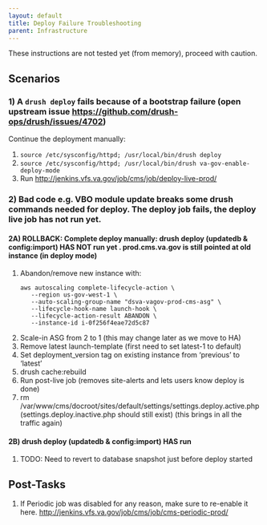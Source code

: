 ```yaml
---
layout: default
title: Deploy Failure Troubleshooting
parent: Infrastructure
---
```


These instructions are not tested yet (from memory), proceed with caution.

## Scenarios
### 1) A `drush deploy` fails because of a bootstrap failure (open upstream issue https://github.com/drush-ops/drush/issues/4702)
Continue the deployment manually:
1. `source /etc/sysconfig/httpd; /usr/local/bin/drush deploy`
1. `source /etc/sysconfig/httpd; /usr/local/bin/drush va-gov-enable-deploy-mode`
1. Run http://jenkins.vfs.va.gov/job/cms/job/deploy-live-prod/

### 2) Bad code e.g. VBO module update breaks some drush commands needed for deploy. The deploy job fails, the deploy live job has not run yet.
#### 2A) ROLLBACK: Complete deploy manually: drush deploy (updatedb & config:import) HAS NOT run yet . prod.cms.va.gov is still pointed at old instance (in deploy mode)
1. Abandon/remove new instance with:
   ```
   aws autoscaling complete-lifecycle-action \
      --region us-gov-west-1 \
      --auto-scaling-group-name "dsva-vagov-prod-cms-asg" \
      --lifecycle-hook-name launch-hook \
      --lifecycle-action-result ABANDON \
      --instance-id i-0f256f4eae72d5c87
   ```
1. Scale-in ASG from 2 to 1 (this may change later as we move to HA)
1. Remove latest launch-template (first need to set latest-1 to default)
1. Set deployment_version tag on existing instance from ‘previous’ to ‘latest’
1. drush cache:rebuild
1. Run post-live job (removes site-alerts and lets users know deploy is done)
1. rm /var/www/cms/docroot/sites/default/settings/settings.deploy.active.php (settings.deploy.inactive.php should still exist) (this brings in all the traffic again)
#### 2B) drush deploy (updatedb & config:import) HAS run
1. TODO: Need to revert to database snapshot just before deploy started


## Post-Tasks
1. If Periodic job was disabled for any reason, make sure to re-enable it here.
   http://jenkins.vfs.va.gov/job/cms/job/cms-periodic-prod/
